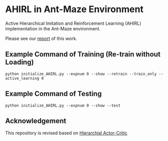 # AHIRL in Ant-Maze Environment
Active Hierarchical Imitation and Reinforcement Learning (AHIRL) implementation in the Ant-Maze environment.

Please see our [report](https://chrisyrniu.github.io/files/report_ahirl.pdf) of this work.

## Example Command of Training (Re-train without Loading)
`python initialize_AHIRL.py --expnum 0 --show --retrain --train_only --active_learning 0`

## Example Command of Testing
`python initialize_AHIRL.py --expnum 0 --show --test`

## Acknowledgement
This repository is revised based on [Hierarchial Actor-Critic](https://github.com/andrew-j-levy/Hierarchical-Actor-Critc-HAC-)
